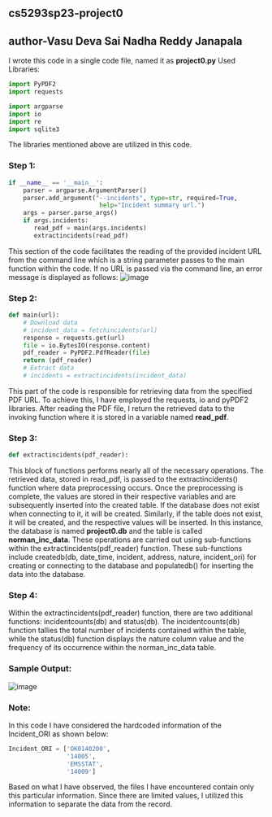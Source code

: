 ## cs5293sp23-project0
## author-Vasu Deva Sai Nadha Reddy Janapala

I wrote this code in a single code file, named it as **project0.py**
Used Libraries:
```python
import PyPDF2
import requests

import argparse
import io
import re
import sqlite3
```
The libraries mentioned above are utilized in this code.

### Step 1:
```python
if __name__ == '__main__':
    parser = argparse.ArgumentParser()
    parser.add_argument("--incidents", type=str, required=True, 
                         help="Incident summary url.")
    args = parser.parse_args()
    if args.incidents:
       read_pdf = main(args.incidents)
       extractincidents(read_pdf)
```  
This section of the code facilitates the reading of the provided incident URL from the command line which is a string parameter passes to the main function within the code. If no URL is passed via the command line, an error message is displayed as follows:
![image](https://user-images.githubusercontent.com/102677891/223544057-70625319-523a-4e06-81a3-5c227bcfb968.png)

### Step 2:
```python
def main(url):
    # Download data
    # incident_data = fetchincidents(url)
    response = requests.get(url)
    file = io.BytesIO(response.content)
    pdf_reader = PyPDF2.PdfReader(file)
    return (pdf_reader)
    # Extract data
    # incidents = extractincidents(incident_data)
```
This part of the code is responsible for retrieving data from the specified PDF URL. To achieve this, I have employed the requests, io and pyPDF2 libraries. After reading the PDF file, I return the retrieved data to the invoking function where it is stored in a variable named **read_pdf**.

### Step 3:
```python
def extractincidents(pdf_reader):
```
This block of functions performs nearly all of the necessary operations. The retrieved data, stored in read_pdf, is passed to the extractincidents() function where data preprocessing occurs. Once the preprocessing is complete, the values are stored in their respective variables and are subsequently inserted into the created table. If the database does not exist when connecting to it, it will be created. Similarly, if the table does not exist, it will be created, and the respective values will be inserted. In this instance, the database is named **project0.db** and the table is called **norman_inc_data**. These operations are carried out using sub-functions within the extractincidents(pdf_reader) function. These sub-functions include createdb(db, date_time, incident, address, nature, incident_ori) for creating or connecting to the database and populatedb() for inserting the data into the database.

### Step 4:
Within the extractincidents(pdf_reader) function, there are two additional functions: incidentcounts(db) and status(db). The incidentcounts(db) function tallies the total number of incidents contained within the table, while the status(db) function displays the nature column value and the frequency of its occurrence within the norman_inc_data table.

### Sample Output:
![image](https://user-images.githubusercontent.com/102677891/223553397-7cc565b0-9195-4e9b-b00e-97b22002c71f.png)

### Note:
In this code I have considered the hardcoded information of the Incident_ORI as shown below:
```python
Incident_ORI = ['OK0140200',
                '14005',
                'EMSSTAT',
                '14009']
```
Based on what I have observed, the files I have encountered contain only this particular information. Since there are limited values, I utilized this information to separate the data from the record.
